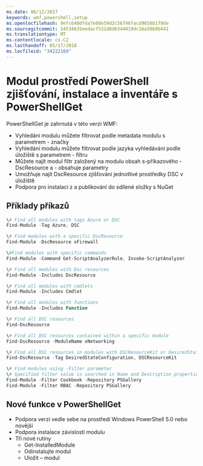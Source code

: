 ```yaml
---
ms.date: 06/12/2017
keywords: wmf,powershell,setup
ms.openlocfilehash: 9efc640dfda7e08e59d2c56746facd9658b1f9de
ms.sourcegitcommit: 54534635eedacf531d8d6344019dc16a50b8b441
ms.translationtype: MT
ms.contentlocale: cs-CZ
ms.lasthandoff: 05/17/2018
ms.locfileid: "34222169"
---
```

# <a name="powershell-module-discovery-install-and-inventory-with-powershellget"></a>Modul prostředí PowerShell zjišťování, instalace a inventáře s PowerShellGet

PowerShellGet je zahrnutá v této verzi WMF:
-   Vyhledání modulu můžete filtrovat podle metadata modulu s parametrem - značky
-   Vyhledání modulu můžete filtrovat podle jazyka vyhledávání podle úložiště s parametrem - filtru
-   Můžete najít modul filtr založený na modulu obsah s-příkazového - DscResource a - obsahuje parametry
-   Umožňuje najít DscResource zjišťování jednotlivé prostředky DSC v úložiště
-   Podpora pro instalaci z a publikování do sdílené složky s NuGet

## <a name="example-commands"></a>Příklady příkazů
```powershell
\# Find all modules with tags Azure or DSC
Find-Module -Tag Azure, DSC

\# Find modules with a specific DscResource
Find-Module -DscResource xFirewall

\#Find modules with specific commands
Find-Module -Command Get-ScriptAnalyzerRule, Invoke-ScriptAnalyzer

\# Find all modules with Dsc resources
Find-Module -Includes DscResource

\# Find all modules with cmdlets
Find-Module -Includes Cmdlet

\# Find all modules with functions
Find-Module -Includes Function

\# Find all DSC resources
Find-DscResource

\# Find all DSC resources contained within a specific module
Find-DscResource -ModuleName xNetworking

\# Find all DSC resources in modules with DSCResourceKit or DesiredStateConfiguration
Find-DscResource -Tag DesiredStateConfiguration, DSCResourceKit

\# Find modules using -Filter parameter
\# Specified filter value is searched in Name and Description properties
Find-Module -Filter Cookbook -Repository PSGallery
Find-Module -Filter RBAC -Repository PSGallery
```

## <a name="new-features-in-powershellget"></a>Nové funkce v PowerShellGet
-   Podpora verzí vedle sebe na prostředí Windows PowerShell 5.0 nebo novější
-   Podpora instalace závislostí modulu
-   Tři nové rutiny
    -   Get-InstalledModule
    -   Odinstalujte modul
    -   Uložit – modul
